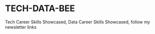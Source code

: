 # TECH-DATA-BEE
Tech Career Skills Showcased,  Data Career Skills Showcased, follow my newsletter links

